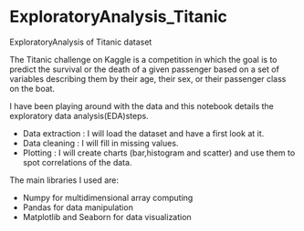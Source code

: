 # ExploratoryAnalysis_Titanic
ExploratoryAnalysis of Titanic dataset

The Titanic challenge on Kaggle is a competition in which the goal is to predict the survival or the death of a given passenger based on a set of variables describing them by their age, their sex, or their passenger class on the boat.

I have been playing around with the data and this notebook details the exploratory data analysis(EDA)steps.
* Data extraction : I will load the dataset and have a first look at it.
* Data cleaning : I will fill in missing values.
* Plotting : I will create charts (bar,histogram and scatter) and use them to spot correlations of the data.

The main libraries I used are:
* Numpy for multidimensional array computing
* Pandas for data manipulation
* Matplotlib and Seaborn for data visualization
